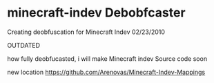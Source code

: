 # minecraft-indev Debobfcaster
Creating deobfuscation for Minecraft Indev 02/23/2010 

OUTDATED

how fully deobfucasted, i will make Minecraft indev Source code soon

new location https://github.com/Arenovas/Minecraft-Indev-Mappings
